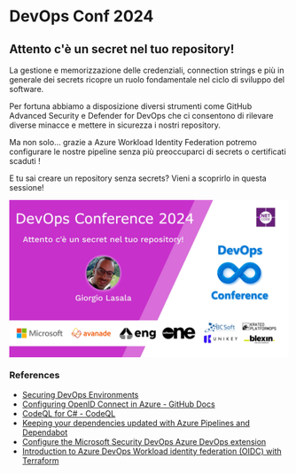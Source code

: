 # DevOps Conf 2024

## Attento c'è un secret nel tuo repository!

La gestione e memorizzazione delle credenziali, connection strings e più in generale dei secrets ricopre un ruolo fondamentale nel ciclo di sviluppo del software.

Per fortuna abbiamo a disposizione diversi strumenti come GitHub Advanced Security e Defender for DevOps che ci consentono di rilevare diverse minacce e mettere in sicurezza i nostri repository.

Ma non solo… grazie a Azure Workload Identity Federation potremo configurare le nostre pipeline senza più preoccuparci di secrets o certificati scaduti !

E tu sai creare un repository senza secrets? Vieni a scoprirlo in questa sessione!

<a href="https://devopsconf.dotnetdev.it/" target="_blank">
  <img align="center" src="https://raw.githubusercontent.com/DevOpsConf2024/.github/main/profile/room1_14_00.jpeg" />
</a>

### References

- [Securing DevOps Environments](https://www.linkedin.com/pulse/securing-enterprise-devops-environments-new-ebook-sogeti-reijnen)
- [Configuring OpenID Connect in Azure - GitHub Docs](https://docs.github.com/en/actions/deployment/security-hardening-your-deployments/configuring-openid-connect-in-azure)
- [CodeQL for C# - CodeQL](https://codeql.github.com/docs/codeql-language-guides/codeql-for-csharp/)
- [Keeping your dependencies updated with Azure Pipelines and Dependabot](https://techcommunity.microsoft.com/t5/azure-devops-blog/keeping-your-dependencies-updated-with-azure-pipelines-and/ba-p/3590020)
- [Configure the Microsoft Security DevOps Azure DevOps extension](https://learn.microsoft.com/en-us/azure/defender-for-cloud/azure-devops-extension)
- [Introduction to Azure DevOps Workload identity federation (OIDC) with Terraform](https://devblogs.microsoft.com/devops/introduction-to-azure-devops-workload-identity-federation-oidc-with-terraform/)
